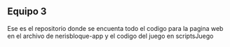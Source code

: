 ## Equipo 3
Ese es el repositorio donde se encuenta todo el codigo para la pagina web en el archivo de nerisbloque-app y el codigo del juego en scriptsJuego 

